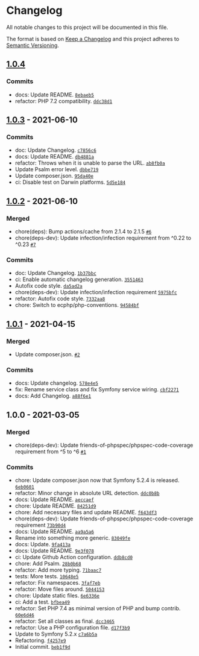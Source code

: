 # Changelog

All notable changes to this project will be documented in this file.

The format is based on [Keep a Changelog](https://keepachangelog.com/en/1.0.0/)
and this project adheres to [Semantic Versioning](https://semver.org/spec/v2.0.0.html).

## [1.0.4](https://github.com/ecphp/reverse-proxy-helper-bundle/compare/1.0.3...1.0.4)

### Commits

- docs: Update README. [`8ebaeb5`](https://github.com/ecphp/reverse-proxy-helper-bundle/commit/8ebaeb56d9d0c307983b8efa8141c0e034c5f717)
- refactor: PHP 7.2 compatibility. [`ddc38d1`](https://github.com/ecphp/reverse-proxy-helper-bundle/commit/ddc38d138dbf09f9d9c7e6f5e1ec5953f05fd231)

## [1.0.3](https://github.com/ecphp/reverse-proxy-helper-bundle/compare/1.0.2...1.0.3) - 2021-06-10

### Commits

- doc: Update Changelog. [`c7856c6`](https://github.com/ecphp/reverse-proxy-helper-bundle/commit/c7856c6b8457fc8629bee5d2c0c620761f92b576)
- docs: Update README. [`db4881a`](https://github.com/ecphp/reverse-proxy-helper-bundle/commit/db4881ae005daa9bbe4d4cefca26e3aef1f189f9)
- refactor: Throws when it is unable to parse the URL. [`ab8fb0a`](https://github.com/ecphp/reverse-proxy-helper-bundle/commit/ab8fb0a7546af5ac915992241254d03a2ea5601e)
- Update Psalm error level. [`dbbe719`](https://github.com/ecphp/reverse-proxy-helper-bundle/commit/dbbe719fae229196114742e577afcfd9db7c4254)
- Update composer.json. [`95da40e`](https://github.com/ecphp/reverse-proxy-helper-bundle/commit/95da40ed7c92bd83ab59269135bbeebf55095d3d)
- ci: Disable test on Darwin platforms. [`5d5e184`](https://github.com/ecphp/reverse-proxy-helper-bundle/commit/5d5e1848f890984dfd90e649275feb50fbae77a3)

## [1.0.2](https://github.com/ecphp/reverse-proxy-helper-bundle/compare/1.0.1...1.0.2) - 2021-06-10

### Merged

- chore(deps): Bump actions/cache from 2.1.4 to 2.1.5 [`#6`](https://github.com/ecphp/reverse-proxy-helper-bundle/pull/6)
- chore(deps-dev): Update infection/infection requirement from ^0.22 to ^0.23 [`#7`](https://github.com/ecphp/reverse-proxy-helper-bundle/pull/7)

### Commits

- doc: Update Changelog. [`1b37bbc`](https://github.com/ecphp/reverse-proxy-helper-bundle/commit/1b37bbc380c734da183eac58a34e96b8ac1a5c5c)
- ci: Enable automatic changelog generation. [`3551463`](https://github.com/ecphp/reverse-proxy-helper-bundle/commit/3551463b53c38ca4188a709e3d8819fc2be4fec5)
- Autofix code style. [`da5ad2a`](https://github.com/ecphp/reverse-proxy-helper-bundle/commit/da5ad2a0d6a423c16ed4ed6b41602deed75716e0)
- chore(deps-dev): Update infection/infection requirement [`5975bfc`](https://github.com/ecphp/reverse-proxy-helper-bundle/commit/5975bfc3d832a6f0ccfe9e273de1ec17b79e853d)
- refactor: Autofix code style. [`7332aa8`](https://github.com/ecphp/reverse-proxy-helper-bundle/commit/7332aa850aa4274208639fe499583ed0109016a7)
- chore: Switch to ecphp/php-conventions. [`94584bf`](https://github.com/ecphp/reverse-proxy-helper-bundle/commit/94584bfe73e0c053ada54db3cdfec1efa7b810a9)

## [1.0.1](https://github.com/ecphp/reverse-proxy-helper-bundle/compare/1.0.0...1.0.1) - 2021-04-15

### Merged

- Update composer.json. [`#2`](https://github.com/ecphp/reverse-proxy-helper-bundle/pull/2)

### Commits

- docs: Update changelog. [`578e4e5`](https://github.com/ecphp/reverse-proxy-helper-bundle/commit/578e4e5432f0d740a3af7c3eadc4158da5144cb0)
- fix: Rename service class and fix Symfony service wiring. [`cbf2271`](https://github.com/ecphp/reverse-proxy-helper-bundle/commit/cbf22713dc7a1363abdca8b297904ddc5dd16078)
- docs: Add Changelog. [`a88f6e1`](https://github.com/ecphp/reverse-proxy-helper-bundle/commit/a88f6e15d3293f6896d33dd4fe9538f6a8b9c288)

## 1.0.0 - 2021-03-05

### Merged

- chore(deps-dev): Update friends-of-phpspec/phpspec-code-coverage requirement from ^5 to ^6 [`#1`](https://github.com/ecphp/reverse-proxy-helper-bundle/pull/1)

### Commits

- chore: Update composer.json now that Symfony 5.2.4 is released. [`6eb0601`](https://github.com/ecphp/reverse-proxy-helper-bundle/commit/6eb0601a24a161b9dcee474544bd0e3fdfb6b576)
- refactor: Minor change in absolute URL detection. [`ddc0b8b`](https://github.com/ecphp/reverse-proxy-helper-bundle/commit/ddc0b8b5298c94cded4eb918eac2cf9d569888b8)
- docs: Update README. [`aeccaef`](https://github.com/ecphp/reverse-proxy-helper-bundle/commit/aeccaeff6703a60fb707e55de8a3b4ca9b6c25b2)
- chore: Update README. [`84251d9`](https://github.com/ecphp/reverse-proxy-helper-bundle/commit/84251d991e38c6304339178c0c094275aaaeee3f)
- chore: Add necessary files and update README. [`f643df3`](https://github.com/ecphp/reverse-proxy-helper-bundle/commit/f643df380f4edbc35f9e1e36b186a87cb5f21d27)
- chore(deps-dev): Update friends-of-phpspec/phpspec-code-coverage requirement [`73b90d4`](https://github.com/ecphp/reverse-proxy-helper-bundle/commit/73b90d4447aaef028bcfb763a88a17c1e7a990ee)
- docs: Update README. [`aa9a5a6`](https://github.com/ecphp/reverse-proxy-helper-bundle/commit/aa9a5a68ef2a27e705b813d25d2f8f27badbbc89)
- Rename into something more generic. [`83049fe`](https://github.com/ecphp/reverse-proxy-helper-bundle/commit/83049fe3db7936c7f528945a10dd4a081f4b6aa8)
- docs: Update. [`9fa413a`](https://github.com/ecphp/reverse-proxy-helper-bundle/commit/9fa413a07551f3cb9cfb0e9a86cbcbd68f989401)
- docs: Update README. [`9e3f078`](https://github.com/ecphp/reverse-proxy-helper-bundle/commit/9e3f078a7dd97eacda2c8c35ec3324d16115d554)
- ci: Update Github Action configuration. [`ddb8cd0`](https://github.com/ecphp/reverse-proxy-helper-bundle/commit/ddb8cd00ba85a2fe6167afe00884bb94a37d8cdc)
- chore: Add Psalm. [`28b0b68`](https://github.com/ecphp/reverse-proxy-helper-bundle/commit/28b0b681bda0b4974ed5566401c08b61f19f50b6)
- refactor: Add more typing. [`71baac7`](https://github.com/ecphp/reverse-proxy-helper-bundle/commit/71baac76e7939ad71489091a2d43f0cc0146451b)
- tests: More tests. [`10648e5`](https://github.com/ecphp/reverse-proxy-helper-bundle/commit/10648e55ab5cd05435129ac2a8701c4e8138b016)
- refactor: Fix namespaces. [`3faf7eb`](https://github.com/ecphp/reverse-proxy-helper-bundle/commit/3faf7eb79076a3221b7b5dc2d553d96a06660981)
- refactor: Move files around. [`5044153`](https://github.com/ecphp/reverse-proxy-helper-bundle/commit/5044153cd58938f3f1b0f96d47f837e4a478a073)
- chore: Update static files. [`6e6336e`](https://github.com/ecphp/reverse-proxy-helper-bundle/commit/6e6336e872f80ecb304fbcc239a8290a3f30e22c)
- ci: Add a test. [`bfbea49`](https://github.com/ecphp/reverse-proxy-helper-bundle/commit/bfbea49f34e638bf71a65babf000d55bf8da9eab)
- refactor: Set PHP 7.4 as minimal version of PHP and bump contrib. [`60e6d46`](https://github.com/ecphp/reverse-proxy-helper-bundle/commit/60e6d464c7fd1c8b74d9d67024777c169976e381)
- refactor: Set all classes as final. [`dcc3465`](https://github.com/ecphp/reverse-proxy-helper-bundle/commit/dcc3465143acc0cf9b8bc8a5413d417fe5ee1255)
- refactor: Use a PHP configuration file. [`d17f3b9`](https://github.com/ecphp/reverse-proxy-helper-bundle/commit/d17f3b98c1b1939da7bb7cb1d27f55321db891ec)
- Update to Symfony 5.2.x [`c7a6b5a`](https://github.com/ecphp/reverse-proxy-helper-bundle/commit/c7a6b5a46ff416ab290fa853d1a2cfe7c5bd3d8e)
- Refactoring. [`f4257e9`](https://github.com/ecphp/reverse-proxy-helper-bundle/commit/f4257e90bdac3dd481420d1bf049079a63ada493)
- Initial commit. [`beb1f9d`](https://github.com/ecphp/reverse-proxy-helper-bundle/commit/beb1f9d24f26baaaabf2c972b53709a5204f4218)
